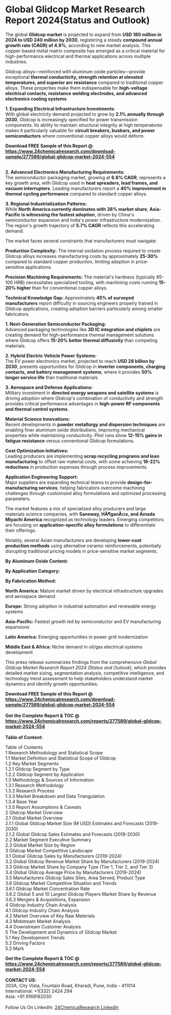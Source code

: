 <h1>Global Glidcop Market Research Report 2024(Status and Outlook)</h1><p>The global <strong>Glidcop market</strong> is projected to expand from <strong>USD 180 million in 2024 to USD 240 million by 2030</strong>, registering a steady <strong>compound annual growth rate (CAGR) of 4.9%</strong>, according to new market analysis. This copper-based metal matrix composite has emerged as a critical material for high-performance electrical and thermal applications across multiple industries.</p><p>Glidcop alloys—reinforced with aluminum oxide particles—provide exceptional <strong>thermal conductivity, strength retention at elevated temperatures, and superior arc resistance</strong> compared to traditional copper alloys. These properties make them indispensable for <strong>high-voltage electrical contacts, resistance welding electrodes, and advanced electronics cooling systems</strong>.</p><p><strong>1. Expanding Electrical Infrastructure Investments:</strong><br>
With global electricity demand projected to grow by <strong>2.1% annually through 2030</strong>, Glidcop is increasingly specified for power transmission components. Its ability to maintain structural integrity at high temperatures makes it particularly valuable for <strong>circuit breakers, busbars, and power semiconductors</strong> where conventional copper alloys would deform.</p><div><b>Download FREE Sample of this Report @ 
            <a href="https://www.24chemicalresearch.com/download-sample/277589/global-glidcop-market-2024-554">
            https://www.24chemicalresearch.com/download-sample/277589/global-glidcop-market-2024-554</a></b></div><br><p><strong>2. Advanced Electronics Manufacturing Requirements:</strong><br>
The semiconductor packaging market, growing at <strong>6.8% CAGR</strong>, represents a key growth area, with Glidcop used in <strong>heat spreaders, lead frames, and vacuum interrupters</strong>. Leading manufacturers report a <strong>40% improvement in thermal cycling performance</strong> compared to standard copper alloys.</p><p><strong>3. Regional Industrialization Patterns:</strong><br>
While <strong>North America currently dominates with 38% market share</strong>, <strong>Asia-Pacific is witnessing the fastest adoption</strong>, driven by China's semiconductor expansion and India's power infrastructure modernization. The region's growth trajectory of <strong>5.7% CAGR</strong> reflects this accelerating demand.</p><p>The market faces several constraints that manufacturers must navigate:</p><p><strong>Production Complexity:</strong> The internal oxidation process required to create Glidcop alloys increases manufacturing costs by approximately <strong>25-30%</strong> compared to standard copper production, limiting adoption in price-sensitive applications.</p><p><strong>Precision Machining Requirements:</strong> The material's hardness (typically 85-100 HRB) necessitates specialized tooling, with machining costs running <strong>15-20% higher</strong> than for conventional copper alloys.</p><p><strong>Technical Knowledge Gap:</strong> Approximately <strong>45% of surveyed manufacturers</strong> report difficulty in sourcing engineers properly trained in Glidcop applications, creating adoption barriers particularly among smaller fabricators.</p><p><strong>1. Next-Generation Semiconductor Packaging:</strong><br>
Advanced packaging technologies like <strong>3D IC integration and chiplets</strong> are creating demand for high-performance thermal management solutions where Glidcop offers <strong>15-20% better thermal diffusivity</strong> than competing materials.</p><p><strong>2. Hybrid Electric Vehicle Power Systems:</strong><br>
The EV power electronics market, projected to reach <strong>USD 28 billion by 2030</strong>, presents opportunities for Glidcop in <strong>inverter components, charging contacts, and battery management systems</strong>, where it provides <strong>50% longer service life</strong> than traditional materials.</p><p><strong>3. Aerospace and Defense Applications:</strong><br>
Military investment in <strong>directed energy weapons and satellite systems</strong> is driving adoption where Glidcop's combination of conductivity and strength provides critical performance advantages in <strong>high-power RF components and thermal control systems</strong>.</p><p><strong>Material Science Innovations:</strong><br>
    Recent developments in <strong>powder metallurgy and dispersion techniques</strong> are enabling finer aluminum oxide distributions, improving mechanical properties while maintaining conductivity. Pilot runs show <strong>12-15% gains in fatigue resistance</strong> versus conventional Glidcop formulations.</p><p><strong>Cost Optimization Initiatives:</strong><br>
    Leading producers are implementing <strong>scrap recycling programs and lean manufacturing</strong> to offset raw material costs, with some achieving <strong>18-22% reductions</strong> in production expenses through process improvements.</p><p><strong>Application Engineering Support:</strong><br>
    Major suppliers are expanding technical teams to provide <strong>design-for-manufacturing services</strong>, helping fabricators overcome machining challenges through customized alloy formulations and optimized processing parameters.</p><p>The market features a mix of specialized alloy producers and large materials science companies, with <strong>Saneway, HÃ¶ganÃ¤s, and Amada Miyachi America</strong> recognized as technology leaders. Emerging competitors are focusing on <strong>application-specific alloy formulations</strong> to differentiate their offerings.</p><p>Notably, several Asian manufacturers are developing <strong>lower-cost production methods</strong> using alternative ceramic reinforcements, potentially disrupting traditional pricing models in price-sensitive market segments.</p><p><strong>By Aluminum Oxide Content:</strong></p><p><strong>By Application Category:</strong></p><p><strong>By Fabrication Method:</strong></p><p><strong>North America:</strong> Mature market driven by electrical infrastructure upgrades and aerospace demand</p><p><strong>Europe:</strong> Strong adoption in industrial automation and renewable energy systems</p><p><strong>Asia-Pacific:</strong> Fastest growth led by semiconductor and EV manufacturing expansions</p><p><strong>Latin America:</strong> Emerging opportunities in power grid modernization</p><p><strong>Middle East &amp; Africa:</strong> Niche demand in oil/gas electrical systems development</p><p>This press release summarizes findings from the comprehensive <em>Global Glidcop Market Research Report 2024 (Status and Outlook)</em>, which provides detailed market sizing, segmentation analysis, competitive intelligence, and technology trend assessment to help stakeholders understand market dynamics and identify growth opportunities.</p><div><b>Download FREE Sample of this Report @ 
            <a href="https://www.24chemicalresearch.com/download-sample/277589/global-glidcop-market-2024-554">
            https://www.24chemicalresearch.com/download-sample/277589/global-glidcop-market-2024-554</a></b></div><br><div><b>Get the Complete Report & TOC @ 
            <a href="https://www.24chemicalresearch.com/reports/277589/global-glidcop-market-2024-554">
            https://www.24chemicalresearch.com/reports/277589/global-glidcop-market-2024-554</a></b></div><br>
            <b>Table of Content:</b><p>Table of Contents<br />
1 Research Methodology and Statistical Scope<br />
1.1 Market Definition and Statistical Scope of Glidcop<br />
1.2 Key Market Segments<br />
1.2.1 Glidcop Segment by Type<br />
1.2.2 Glidcop Segment by Application<br />
1.3 Methodology & Sources of Information<br />
1.3.1 Research Methodology<br />
1.3.2 Research Process<br />
1.3.3 Market Breakdown and Data Triangulation<br />
1.3.4 Base Year<br />
1.3.5 Report Assumptions & Caveats<br />
2 Glidcop Market Overview<br />
2.1 Global Market Overview<br />
2.1.1 Global Glidcop Market Size (M USD) Estimates and Forecasts (2019-2030)<br />
2.1.2 Global Glidcop Sales Estimates and Forecasts (2019-2030)<br />
2.2 Market Segment Executive Summary<br />
2.3 Global Market Size by Region<br />
3 Glidcop Market Competitive Landscape<br />
3.1 Global Glidcop Sales by Manufacturers (2019-2024)<br />
3.2 Global Glidcop Revenue Market Share by Manufacturers (2019-2024)<br />
3.3 Glidcop Market Share by Company Type (Tier 1, Tier 2, and Tier 3)<br />
3.4 Global Glidcop Average Price by Manufacturers (2019-2024)<br />
3.5 Manufacturers Glidcop Sales Sites, Area Served, Product Type<br />
3.6 Glidcop Market Competitive Situation and Trends<br />
3.6.1 Glidcop Market Concentration Rate<br />
3.6.2 Global 5 and 10 Largest Glidcop Players Market Share by Revenue<br />
3.6.3 Mergers & Acquisitions, Expansion<br />
4 Glidcop Industry Chain Analysis<br />
4.1 Glidcop Industry Chain Analysis<br />
4.2 Market Overview of Key Raw Materials<br />
4.3 Midstream Market Analysis<br />
4.4 Downstream Customer Analysis<br />
5 The Development and Dynamics of Glidcop Market <br />
5.1 Key Development Trends<br />
5.2 Driving Factors<br />
5.3 Mark</p><div><b>Get the Complete Report & TOC @ 
            <a href="https://www.24chemicalresearch.com/reports/277589/global-glidcop-market-2024-554">
            https://www.24chemicalresearch.com/reports/277589/global-glidcop-market-2024-554</a></b></div><br><b>CONTACT US:</b><br>
            203A, City Vista, Fountain Road, Kharadi, Pune, India - 411014<br>
            International: +1(332) 2424 294<br>
            Asia: +91 9169162030 <br><br>
            Follow Us On LinkedIn: <a href="https://www.linkedin.com/company/24chemicalresearch/">24ChemicalResearch LinkedIn</a>